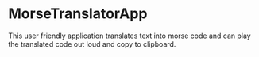 # MorseTranslatorApp
This user friendly application translates text into
morse code and can play the translated code out loud and copy to clipboard.
